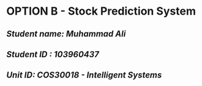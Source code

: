 <h1><b>OPTION B - Stock Prediction System</b></h1>

<h2><em>Student name: Muhammad Ali</em></h2>
<h2><em>Student ID : 103960437</em></h2>
<h2><em>Unit ID: COS30018 - Intelligent Systems</em></h2>
